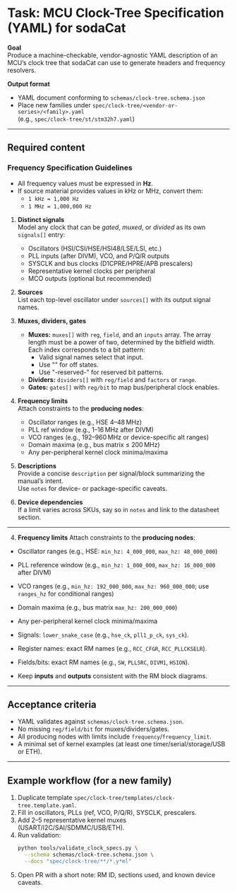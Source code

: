 # Task: MCU Clock-Tree Specification (YAML) for sodaCat

**Goal**  
Produce a machine-checkable, vendor-agnostic YAML description of an MCU’s clock tree
that sodaCat can use to generate headers and frequency resolvers.

**Output format**  
- YAML document conforming to `schemas/clock-tree.schema.json`
- Place new families under `spec/clock-tree/<vendor-or-series>/<family>.yaml`  
  (e.g., `spec/clock-tree/st/stm32h7.yaml`)

---

## Required content

### Frequency Specification Guidelines
- All frequency values must be expressed in **Hz**.
- If source material provides values in kHz or MHz, convert them:
  - `1 kHz = 1,000 Hz`
  - `1 MHz = 1,000,000 Hz`

1. **Distinct signals**  
   Model any clock that can be *gated*, *muxed*, or *divided* as its own `signals[]` entry:
   - Oscillators (HSI/CSI/HSE/HSI48/LSE/LSI, etc.)
   - PLL inputs (after DIVM), VCO, and P/Q/R outputs
   - SYSCLK and bus clocks (D1CPRE/HPRE/APB prescalers)
   - Representative kernel clocks per peripheral
   - MCO outputs (optional but recommended)

2. **Sources**  
   List each top-level oscillator under `sources[]` with its output signal names.

3. **Muxes, dividers, gates**  
   - **Muxes:** `muxes[]` with `reg`, `field`, and an `inputs` array.
     The array length must be a power of two, determined by the bitfield width.
     Each index corresponds to a bit pattern:
     * Valid signal names select that input.
     * Use "" for off states.
     * Use "-reserved-" for reserved bit patterns.  
   - **Dividers:** `dividers[]` with `reg/field` and `factors` or `range`.  
   - **Gates:** `gates[]` with `reg/bit` to map bus/peripheral clock enables.

4. **Frequency limits**  
   Attach constraints to the **producing nodes**:
   - Oscillator ranges (e.g., HSE 4–48 MHz)
   - PLL ref window (e.g., 1–16 MHz after DIVM)
   - VCO ranges (e.g., 192–960 MHz or device-specific alt ranges)
   - Domain maxima (e.g., bus matrix ≤ 200 MHz)
   - Any per-peripheral kernel clock minima/maxima

5. **Descriptions**  
   Provide a concise `description` per signal/block summarizing the manual’s intent.  
   Use `notes` for device- or package-specific caveats.

6. **Device dependencies**  
   If a limit varies across SKUs, say so in `notes` and link to the datasheet section.

---


4. **Frequency limits**
Attach constraints to the **producing nodes**:
- Oscillator ranges (e.g., HSE: `min_hz: 4_000_000`, `max_hz: 48_000_000`)
- PLL reference window (e.g., `min_hz: 1_000_000`, `max_hz: 16_000_000` after DIVM)
- VCO ranges (e.g., `min_hz: 192_000_000`, `max_hz: 960_000_000`; use `ranges_hz` for conditional ranges)
- Domain maxima (e.g., bus matrix `max_hz: 200_000_000`)
- Any per-peripheral kernel clock minima/maxima


- Signals: `lower_snake_case` (e.g., `hse_ck`, `pll1_p_ck`, `sys_ck`).
- Register names: exact RM names (e.g., `RCC_CFGR`, `RCC_PLLCKSELR`).
- Fields/bits: exact RM names (e.g., `SW`, `PLLSRC`, `DIVM1`, `HSION`).
- Keep **inputs** and **outputs** consistent with the RM block diagrams.

---

## Acceptance criteria

- YAML validates against `schemas/clock-tree.schema.json`.
- No missing `reg/field/bit` for muxes/dividers/gates.
- All producing nodes with limits include `frequency`/`frequency_limit`.
- A minimal set of kernel examples (at least one timer/serial/storage/USB or ETH).

---

## Example workflow (for a new family)

1. Duplicate template `spec/clock-tree/templates/clock-tree.template.yaml`.
2. Fill in oscillators, PLLs (ref, VCO, P/Q/R), SYSCLK, prescalers.
3. Add 2–5 representative kernel muxes (USART/I2C/SAI/SDMMC/USB/ETH).
4. Run validation:  
   ```bash
   python tools/validate_clock_specs.py \
     --schema schemas/clock-tree.schema.json \
     --docs "spec/clock-tree/**/*.y*ml"
5. Open PR with a short note: RM ID, sections used, and known device caveats.
